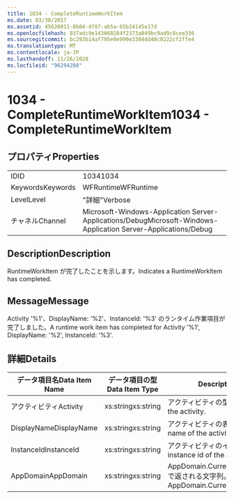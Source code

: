 ```yaml
---
title: 1034 - CompleteRuntimeWorkItem
ms.date: 03/30/2017
ms.assetid: 45620011-8b04-4f87-ab5a-65b24145e17d
ms.openlocfilehash: 837adc9e143060284f2373a049bc9ad9c8cee336
ms.sourcegitcommit: bc293b14af795e0e999e3304dd40c0222cf2ffe4
ms.translationtype: MT
ms.contentlocale: ja-JP
ms.lasthandoff: 11/26/2020
ms.locfileid: "96294288"
---
```

# <a name="1034---completeruntimeworkitem"></a><span data-ttu-id="f05cf-102">1034 - CompleteRuntimeWorkItem</span><span class="sxs-lookup"><span data-stu-id="f05cf-102">1034 - CompleteRuntimeWorkItem</span></span>

## <a name="properties"></a><span data-ttu-id="f05cf-103">プロパティ</span><span class="sxs-lookup"><span data-stu-id="f05cf-103">Properties</span></span>  
  
|||  
|-|-|  
|<span data-ttu-id="f05cf-104">ID</span><span class="sxs-lookup"><span data-stu-id="f05cf-104">ID</span></span>|<span data-ttu-id="f05cf-105">1034</span><span class="sxs-lookup"><span data-stu-id="f05cf-105">1034</span></span>|  
|<span data-ttu-id="f05cf-106">Keywords</span><span class="sxs-lookup"><span data-stu-id="f05cf-106">Keywords</span></span>|<span data-ttu-id="f05cf-107">WFRuntime</span><span class="sxs-lookup"><span data-stu-id="f05cf-107">WFRuntime</span></span>|  
|<span data-ttu-id="f05cf-108">Level</span><span class="sxs-lookup"><span data-stu-id="f05cf-108">Level</span></span>|<span data-ttu-id="f05cf-109">"詳細"</span><span class="sxs-lookup"><span data-stu-id="f05cf-109">Verbose</span></span>|  
|<span data-ttu-id="f05cf-110">チャネル</span><span class="sxs-lookup"><span data-stu-id="f05cf-110">Channel</span></span>|<span data-ttu-id="f05cf-111">Microsoft-Windows-Application Server-Applications/Debug</span><span class="sxs-lookup"><span data-stu-id="f05cf-111">Microsoft-Windows-Application Server-Applications/Debug</span></span>|  
  
## <a name="description"></a><span data-ttu-id="f05cf-112">Description</span><span class="sxs-lookup"><span data-stu-id="f05cf-112">Description</span></span>  

 <span data-ttu-id="f05cf-113">RuntimeWorkItem が完了したことを示します。</span><span class="sxs-lookup"><span data-stu-id="f05cf-113">Indicates a RuntimeWorkItem has completed.</span></span>  
  
## <a name="message"></a><span data-ttu-id="f05cf-114">Message</span><span class="sxs-lookup"><span data-stu-id="f05cf-114">Message</span></span>  

 <span data-ttu-id="f05cf-115">Activity '%1'、DisplayName: '%2'、InstanceId: '%3' のランタイム作業項目が完了しました。</span><span class="sxs-lookup"><span data-stu-id="f05cf-115">A runtime work item has completed for Activity '%1', DisplayName: '%2', InstanceId: '%3'.</span></span>  
  
## <a name="details"></a><span data-ttu-id="f05cf-116">詳細</span><span class="sxs-lookup"><span data-stu-id="f05cf-116">Details</span></span>  
  
|<span data-ttu-id="f05cf-117">データ項目名</span><span class="sxs-lookup"><span data-stu-id="f05cf-117">Data Item Name</span></span>|<span data-ttu-id="f05cf-118">データ項目の型</span><span class="sxs-lookup"><span data-stu-id="f05cf-118">Data Item Type</span></span>|<span data-ttu-id="f05cf-119">Description</span><span class="sxs-lookup"><span data-stu-id="f05cf-119">Description</span></span>|  
|--------------------|--------------------|-----------------|  
|<span data-ttu-id="f05cf-120">アクティビティ</span><span class="sxs-lookup"><span data-stu-id="f05cf-120">Activity</span></span>|<span data-ttu-id="f05cf-121">xs:string</span><span class="sxs-lookup"><span data-stu-id="f05cf-121">xs:string</span></span>|<span data-ttu-id="f05cf-122">アクティビティの型名。</span><span class="sxs-lookup"><span data-stu-id="f05cf-122">The type name of the activity.</span></span>|  
|<span data-ttu-id="f05cf-123">DisplayName</span><span class="sxs-lookup"><span data-stu-id="f05cf-123">DisplayName</span></span>|<span data-ttu-id="f05cf-124">xs:string</span><span class="sxs-lookup"><span data-stu-id="f05cf-124">xs:string</span></span>|<span data-ttu-id="f05cf-125">アクティビティの表示名。</span><span class="sxs-lookup"><span data-stu-id="f05cf-125">The display name of the activity.</span></span>|  
|<span data-ttu-id="f05cf-126">InstanceId</span><span class="sxs-lookup"><span data-stu-id="f05cf-126">InstanceId</span></span>|<span data-ttu-id="f05cf-127">xs:string</span><span class="sxs-lookup"><span data-stu-id="f05cf-127">xs:string</span></span>|<span data-ttu-id="f05cf-128">アクティビティのインスタンス ID。</span><span class="sxs-lookup"><span data-stu-id="f05cf-128">The instance id of the activity.</span></span>|  
|<span data-ttu-id="f05cf-129">AppDomain</span><span class="sxs-lookup"><span data-stu-id="f05cf-129">AppDomain</span></span>|<span data-ttu-id="f05cf-130">xs:string</span><span class="sxs-lookup"><span data-stu-id="f05cf-130">xs:string</span></span>|<span data-ttu-id="f05cf-131">AppDomain.CurrentDomain.FriendlyName で返される文字列。</span><span class="sxs-lookup"><span data-stu-id="f05cf-131">The string returned by AppDomain.CurrentDomain.FriendlyName.</span></span>|
